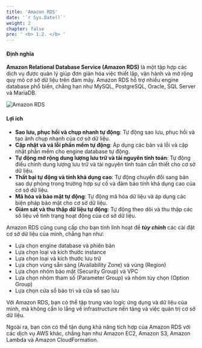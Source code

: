 ```yaml
---
title: 'Amazon RDS'
date: '`r Sys.Date()`'
weight: 2
chapter: false
pre: ' <b> 1.2. </b> '
---
```


#### Định nghĩa

**Amazon Relational Database Service (Amazon RDS)** là một tập hợp các dịch vụ được quản lý giúp đơn giản hóa việc thiết lập, vận hành và mở rộng quy mô cơ sở dữ liệu trên đám mây. Amazon RDS hỗ trợ nhiều engine database phổ biến, chẳng hạn như MySQL, PostgreSQL, Oracle, SQL Server và MariaDB.

![Amazon RDS](../../../images/AmazonRDS.png)

#### Lợi ích

- **Sao lưu, phục hồi và chụp nhanh tự động**: Tự động sao lưu, phục hồi và tạo ảnh chụp nhanh của cơ sở dữ liệu.
- **Cập nhật và vá lỗi phần mềm tự động**: Áp dụng các bản vá lỗi và cập nhật phần mềm cho engine database tự động.
- **Tự động mở rộng dung lượng lưu trữ và tài nguyên tính toán**: Tự động điều chỉnh dung lượng lưu trữ và tài nguyên tính toán cần thiết cho cơ sở dữ liệu.
- **Thất bại tự động và tính khả dụng cao**: Tự động chuyển đổi sang bản sao dự phòng trong trường hợp sự cố và đảm bảo tính khả dụng cao của cơ sở dữ liệu.
- **Mã hóa và bảo mật tự động**: Tự động mã hóa dữ liệu và áp dụng các biện pháp bảo mật cho cơ sở dữ liệu.
- **Giám sát và thu thập dữ liệu tự động**: Tự động theo dõi và thu thập các số liệu về tình trạng hoạt động của cơ sở dữ liệu.

Amazon RDS cũng cung cấp cho bạn tính linh hoạt để **_tùy chỉnh_** các cài đặt cơ sở dữ liệu của mình, chẳng hạn như:

- Lựa chọn engine database và phiên bản
- Lựa chọn loại và kích thước instance
- Lựa chọn loại và kích thước lưu trữ
- Lựa chọn vùng sẵn sàng (Availability Zone) và vùng (Region)
- Lựa chọn nhóm bảo mật (Security Group) và VPC
- Lựa chọn nhóm tham số (Parameter Group) và nhóm tùy chọn (Option Group)
- Lựa chọn cửa sổ bảo trì và cửa sổ sao lưu

Với Amazon RDS, bạn có thể tập trung vào logic ứng dụng và dữ liệu của mình, mà không cần lo lắng về infrastructure nền tảng và việc quản trị cơ sở dữ liệu.

Ngoài ra, bạn còn có thể tận dụng khả năng tích hợp của Amazon RDS với các dịch vụ AWS khác, chẳng hạn như Amazon EC2, Amazon S3, Amazon Lambda và Amazon CloudFormation.
